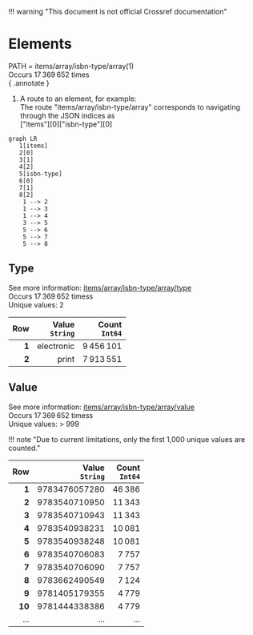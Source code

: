!!! warning "This document is not official Crossref documentation"
# Elements
PATH = items/array/isbn-type/array(1)  
Occurs 17 369 652 times  
{ .annotate }

1. A route to an element, for example:  
   The route "items/array/isbn-type/array" corresponds to navigating through the JSON indices as  
   ["items"][0]["isbn-type"][0]  

```mermaid
graph LR
   1[items]
   2[0]
   3[1]
   4[2]
   5[isbn-type]
   6[0]
   7[1]
   8[2]
    1 --> 2
    1 --> 3
    1 --> 4
    3 --> 5
    5 --> 6
    5 --> 7
    5 --> 8
```


## Type
See more information: [items/array/isbn-type/array/type](type/index.md)  
Occurs 17 369 652 timess  
Unique values: 2  

| **Row** | **Value**<br>`String` | **Count**<br>`Int64` |
|--------:|----------------------:|---------------------:|
| **1**   | electronic            | 9 456 101            |
| **2**   | print                 | 7 913 551            |

## Value
See more information: [items/array/isbn-type/array/value](value/index.md)  
Occurs 17 369 652 timess  
Unique values: > 999  

!!! note "Due to current limitations, only the first 1,000 unique values are counted."

| **Row** | **Value**<br>`String` | **Count**<br>`Int64` |
|--------:|----------------------:|---------------------:|
| **1**   | 9783476057280         | 46 386               |
| **2**   | 9783540710950         | 11 343               |
| **3**   | 9783540710943         | 11 343               |
| **4**   | 9783540938231         | 10 081               |
| **5**   | 9783540938248         | 10 081               |
| **6**   | 9783540706083         | 7 757                |
| **7**   | 9783540706090         | 7 757                |
| **8**   | 9783662490549         | 7 124                |
| **9**   | 9781405179355         | 4 779                |
| **10**  | 9781444338386         | 4 779                |
| ... | ... | ... |

